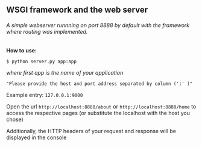 ## WSGI framework and the web server

###### *A simple webserver runnning on port 8888 by default with the framework where routing was implemented.*

**How to use:**

```$ python server.py app:app```

*where first app is the name of your application*

``` "Please provide the host and port address separated by column (':' )" ```

Example entry: ```127.0.0.1:9000```


Open the url ```http://localhost:8888/about``` or ```http://localhost:8888/home``` to access the respective pages (or substitute the localhost with the host you chose)

Additionally, the HTTP headers of your request and response will be displayed in the console
